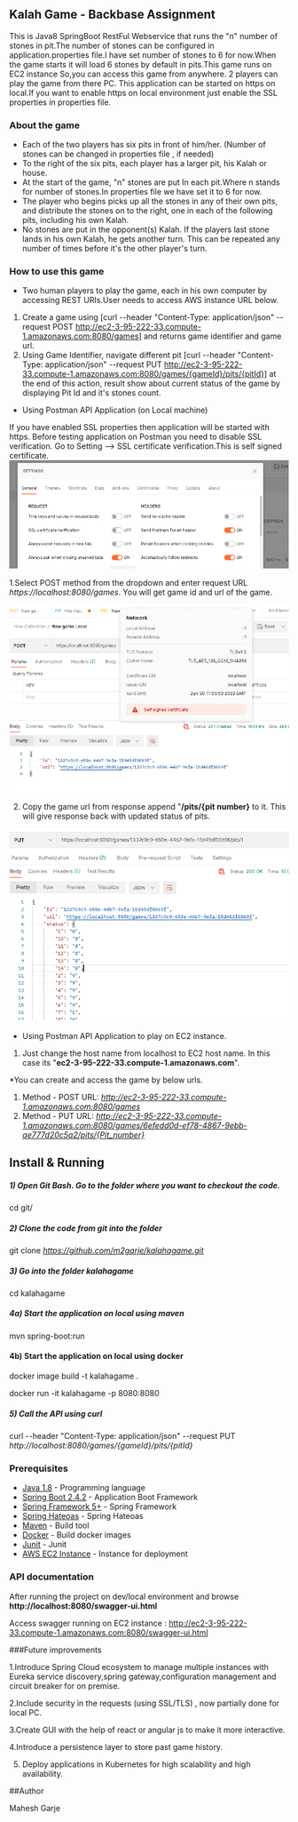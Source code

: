 ## Kalah Game - Backbase Assignment
This is Java8 SpringBoot RestFul Webservice that runs the "n" number of stones in pit.The number of stones can be configured in application.properties file.I have set number of stones to 6 for now.When the game starts it will load 6 stones by default in pits.This game runs on EC2 instance So,you can access this game from anywhere. 2 players can play the game from there PC.
This application can be started on https on local.If you want to enable https on local environment just enable the SSL properties in properties file.

### About the game
* Each of the two players has six pits in front of him/her. (Number of stones can be changed in properties file , if needed)
* To the right of the six pits, each player has a larger pit, his Kalah or house.
* At the start of the game, "n" stones are put In each pit.Where n stands for number of stones.In properties file we have set it to 6 for now.
* The player who begins picks up all the stones in any of their own pits, and distribute the stones on to the right, one in each of the following pits, including his own Kalah.
* No stones are put in the opponent(s) Kalah. If the players last stone lands in his own Kalah, he gets another turn. This can be repeated any number of times before it's the other player's turn.

### How to use this game
* Two human players to play the game, each in his own computer by accessing REST URIs.User needs to access AWS instance URL below.

1. Create a game using [curl --header "Content-Type: application/json" --request POST http://ec2-3-95-222-33.compute-1.amazonaws.com:8080/games] and returns game identifier and game url.
2. Using Game Identifier, navigate different pit [curl --header "Content-Type: application/json" --request PUT  http://ec2-3-95-222-33.compute-1.amazonaws.com:8080/games/{gameId}/pits/{pitId}] at the end of this action, result show about current status of the game by displaying Pit Id and it's stones count.

* Using Postman API Application (on Local machine)

If you have enabled SSL properties then application will be started with https. Before testing application on Postman you need to disable SSL verification.
Go to Setting --> SSL certificate verification.This is self signed certificate.
  ![img.png](img.png)
  

1.Select POST method from the dropdown and enter request URL _https://localhost:8080/games_. You will get game id and url of the game.


![img_1.png](img_1.png)


2. Copy the game url from response append "**/pits/{pit number}** to it. This will give response back with updated status of pits.

![img_2.png](img_2.png)

* Using Postman API Application to play on EC2 instance.
1. Just change the host name from localhost to EC2 host name. In this case its "**ec2-3-95-222-33.compute-1.amazonaws.com**".

*You can create and access the game by below urls.

   1. Method - POST   URL:  _http://ec2-3-95-222-33.compute-1.amazonaws.com:8080/games_
   2. Method - PUT    URL:  _http://ec2-3-95-222-33.compute-1.amazonaws.com:8080/games/6efedd0d-ef78-4867-9ebb-ae777d20c5a2/pits/{Pit_number}_


## Install & Running

##### 1) Open Git Bash. Go to the folder where you want to checkout the code.

cd git/

##### 2) Clone the code from git into the folder

git clone _https://github.com/m2garje/kalahagame.git_

##### 3) Go into the folder kalahagame

cd kalahagame

##### 4a) Start the application on local using maven

mvn spring-boot:run

#### 4b) Start the application on local using docker

docker image build -t kalahagame .

docker run -it kalahagame -p 8080:8080

##### 5) Call the API using curl

curl --header "Content-Type: application/json" --request PUT _http://localhost:8080/games/{gameId}/pits/{pitId}_


### Prerequisites
* [Java 1.8](http://www.oracle.com/technetwork/java/javase/downloads/index.html)  - Programming language
* [Spring Boot 2.4.2](https://spring.io/projects/spring-boot) - Application Boot Framework
* [Spring Framework 5+](https://spring.io/projects/spring-framework) - Spring Framework
* [Spring Hateoas](https://spring.io/projects/spring-hateoas) - Spring Hateoas
* [Maven](https://maven.apache.org/) - Build tool
* [Docker](https://docker.com/) - Build docker images
* [Junit](https://junit.org/junit5/) - Junit
* [AWS EC2 Instance](https://aws.amazon.com/ec2/instance-types/) - Instance for deployment


### API documentation
After running the project on dev/local environment and browse **http://localhost:8080/swagger-ui.html**

Access swagger running on EC2 instance : http://ec2-3-95-222-33.compute-1.amazonaws.com:8080/swagger-ui.html


###Future improvements

1.Introduce Spring Cloud ecosystem to manage multiple instances with Eureka service discovery,spring gateway,configuration management and circuit breaker for on premise.

2.Include security in the requests (using SSL/TLS) , now partially done for local PC.

3.Create GUI with the help of react or angular js to make it more interactive.

4.Introduce a persistence layer to store past game history.

5. Deploy applications in Kubernetes for high scalability and high availability.



##Author

Mahesh Garje


